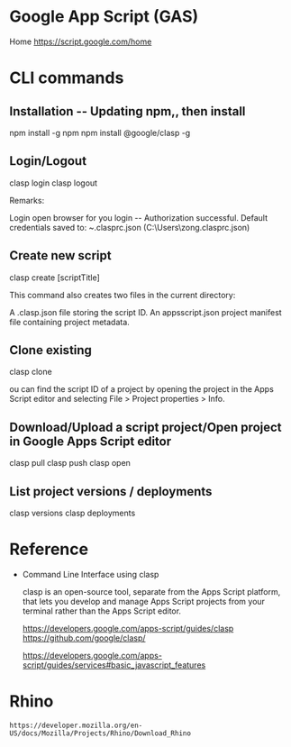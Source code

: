 # Google App Script (GAS)

Home
https://script.google.com/home


# CLI commands

## Installation -- Updating npm,, then install

npm install -g npm
npm install @google/clasp -g

## Login/Logout

clasp login
clasp logout


Remarks:

Login open browser for you login -- 
Authorization successful.
Default credentials saved to: ~\.clasprc.json (C:\Users\zong\.clasprc.json)

## Create new script

clasp create [scriptTitle]

This command also creates two files in the current directory:

A .clasp.json file storing the script ID.
An appsscript.json project manifest file containing project metadata.

## Clone existing

clasp clone <scriptId>

ou can find the script ID of a project by opening the project in the Apps Script editor and selecting File > Project properties > Info.

## Download/Upload a script project/Open project in Google Apps Script editor

clasp pull
clasp push
clasp open

## List project versions / deployments

clasp versions
clasp deployments




# Reference

*   Command Line Interface using clasp

    clasp is an open-source tool, separate from the Apps Script platform, 
    that lets you develop and manage Apps Script projects from your terminal rather than the Apps Script editor.

    https://developers.google.com/apps-script/guides/clasp
    https://github.com/google/clasp/


    https://developers.google.com/apps-script/guides/services#basic_javascript_features

# Rhino
    https://developer.mozilla.org/en-US/docs/Mozilla/Projects/Rhino/Download_Rhino